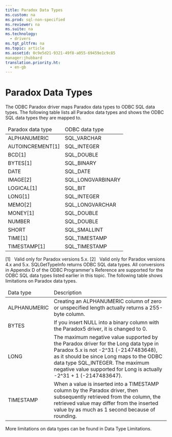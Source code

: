 ```yaml
---
title: Paradox Data Types
ms.custom: na
ms.prod: sql-non-specified
ms.reviewer: na
ms.suite: na
ms.technology: 
  - drivers
ms.tgt_pltfrm: na
ms.topic: article
ms.assetid: 0c9e5d21-9321-49f8-a055-69459e1c9c85
manager:jhubbard
translation.priority.ht: 
  - en-gb
---
```

# Paradox Data Types
<?xml version="1.0" encoding="utf-8"?>
<developerConceptualDocument xmlns="http://ddue.schemas.microsoft.com/authoring/2003/5" xmlns:xlink="http://www.w3.org/1999/xlink" xmlns:xsi="http://www.w3.org/2001/XMLSchema-instance" xsi:schemaLocation="http://ddue.schemas.microsoft.com/authoring/2003/5 http://dduestorage.blob.core.windows.net/ddueschema/developer.xsd">
  <introduction>
    <para>The ODBC Paradox driver maps Paradox data types to ODBC SQL data types. The following table lists all Paradox data types and shows the ODBC SQL data types they are mapped to.</para>
  </introduction>
  <section>
    <content>
      <table xmlns:caps="http://schemas.microsoft.com/build/caps/2013/11">
        <thead>
          <tr>
            <TD>
              <para>Paradox data type</para>
            </TD>
            <TD>
              <para>ODBC data type</para>
            </TD>
          </tr>
        </thead>
        <tbody>
          <tr>
            <TD>
              <para>ALPHANUMERIC</para>
            </TD>
            <TD>
              <para>SQL_VARCHAR</para>
            </TD>
          </tr>
          <tr>
            <TD>
              <para>AUTOINCREMENT[1]</para>
            </TD>
            <TD>
              <para>SQL_INTEGER</para>
            </TD>
          </tr>
          <tr>
            <TD>
              <para>BCD[1]</para>
            </TD>
            <TD>
              <para>SQL_DOUBLE</para>
            </TD>
          </tr>
          <tr>
            <TD>
              <para>BYTES[1]</para>
            </TD>
            <TD>
              <para>SQL_BINARY</para>
            </TD>
          </tr>
          <tr>
            <TD>
              <para>DATE</para>
            </TD>
            <TD>
              <para>SQL_DATE</para>
            </TD>
          </tr>
          <tr>
            <TD>
              <para>IMAGE[2]</para>
            </TD>
            <TD>
              <para>SQL_LONGVARBINARY</para>
            </TD>
          </tr>
          <tr>
            <TD>
              <para>LOGICAL[1]</para>
            </TD>
            <TD>
              <para>SQL_BIT</para>
            </TD>
          </tr>
          <tr>
            <TD>
              <para>LONG[1]</para>
            </TD>
            <TD>
              <para>SQL_INTEGER</para>
            </TD>
          </tr>
          <tr>
            <TD>
              <para>MEMO[2]</para>
            </TD>
            <TD>
              <para>SQL_LONGVARCHAR</para>
            </TD>
          </tr>
          <tr>
            <TD>
              <para>MONEY[1]</para>
            </TD>
            <TD>
              <para>SQL_DOUBLE</para>
            </TD>
          </tr>
          <tr>
            <TD>
              <para>NUMBER</para>
            </TD>
            <TD>
              <para>SQL_DOUBLE</para>
            </TD>
          </tr>
          <tr>
            <TD>
              <para>SHORT</para>
            </TD>
            <TD>
              <para>SQL_SMALLINT</para>
            </TD>
          </tr>
          <tr>
            <TD>
              <para>TIME[1]</para>
            </TD>
            <TD>
              <para>SQL_TIMESTAMP</para>
            </TD>
          </tr>
          <tr>
            <TD>
              <para>TIMESTAMP[1]</para>
            </TD>
            <TD>
              <para>SQL_TIMESTAMP</para>
            </TD>
          </tr>
        </tbody>
      </table>
      <para>[1]   Valid only for Paradox versions 5.<legacyItalic>x</legacyItalic>.</para>
      <para>[2]   Valid only for Paradox versions 4.<legacyItalic>x</legacyItalic> and 5.<legacyItalic>x</legacyItalic>. </para>
      <alert class="note">
        <para>
          <legacyBold>SQLGetTypeInfo</legacyBold> returns ODBC SQL data types. All conversions in Appendix D of the <legacyItalic>ODBC Programmer's Reference</legacyItalic> are supported for the ODBC SQL data types listed earlier in this topic.</para>
      </alert>
      <para>The following table shows limitations on Paradox data types. </para>
      <table xmlns:caps="http://schemas.microsoft.com/build/caps/2013/11">
        <thead>
          <tr>
            <TD>
              <para>Data type</para>
            </TD>
            <TD>
              <para>Description</para>
            </TD>
          </tr>
        </thead>
        <tbody>
          <tr>
            <TD>
              <para>ALPHANUMERIC</para>
            </TD>
            <TD>
              <para>Creating an ALPHANUMERIC column of zero or unspecified length actually returns a 255-byte column.</para>
            </TD>
          </tr>
          <tr>
            <TD>
              <para>BYTES</para>
            </TD>
            <TD>
              <para>If you insert NULL into a binary column with the Paradox5 driver, it is changed to 0.</para>
            </TD>
          </tr>
          <tr>
            <TD>
              <para>LONG</para>
            </TD>
            <TD>
              <para>The maximum negative value supported by the Paradox driver for the Long data type in Paradox 5.<legacyItalic>x</legacyItalic> is not -2^31 (-2147483648), as it should be since Long maps to the ODBC data type SQL_INTEGER. The maximum negative value supported for Long is actually -2^31 + 1 (-2147483647).</para>
            </TD>
          </tr>
          <tr>
            <TD>
              <para>TIMESTAMP</para>
            </TD>
            <TD>
              <para>When a value is inserted into a TIMESTAMP column by the Paradox driver, then subsequently retrieved from the column, the retrieved value may differ from the inserted value by as much as 1 second because of rounding.</para>
            </TD>
          </tr>
        </tbody>
      </table>
      <para>More limitations on data types can be found in <legacyLink xlink:href="81c4eab7-1f6b-47a0-b940-89d6c6a14dae">Data Type Limitations</legacyLink>.</para>
    </content>
  </section>
  <relatedTopics />
</developerConceptualDocument>